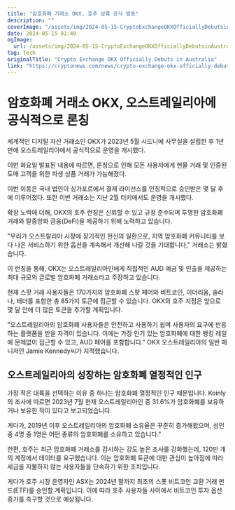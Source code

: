 ```yaml
---
title: "암호화폐 거래소 OKX, 호주 상륙 공식 발표"
description: ""
coverImage: "/assets/img/2024-05-15-CryptoExchangeOKXOfficiallyDebutsinAustralia_thumbnail.png"
date: 2024-05-15 01:40
ogImage: 
  url: /assets/img/2024-05-15-CryptoExchangeOKXOfficiallyDebutsinAustralia_thumbnail.png
tag: Tech
originalTitle: "Crypto Exchange OKX Officially Debuts in Australia"
link: "https://cryptonews.com/news/crypto-exchange-okx-officially-debuts-in-australia.htm"
---
```



# 암호화폐 거래소 OKX, 오스트레일리아에 공식적으로 론칭

세계적인 디지털 자산 거래소인 OKX가 2023년 5월 시드니에 사무실을 설립한 후 1년 만에 오스트레일리아에서 공식적으로 운영을 개시했다.

이번 화요일 발표된 내용에 따르면, 론칭으로 인해 모든 사용자에게 현물 거래 및 인증된 도매 고객을 위한 파생 상품 거래가 가능해졌다.

이번 이동은 국내 법인이 싱가포르에서 결제 라이선스를 인칭적으로 승인받은 몇 달 후에 이루어졌다. 또한 이번 거래소는 지난 2월 터키에서도 운영을 개시했다.




확장 노력에 더해, OKX의 호주 런칭은 신뢰할 수 있고 규정 준수되며 투명한 암호화폐 거래와 탈중앙화 금융(DeFi)을 제공하기 위해 노력하고 있습니다.

"우리가 오스트랄리아 시장에 장기적인 헌신의 일환으로, 지역 암호화폐 커뮤니티를 보다 나은 서비스하기 위한 옵션을 계속해서 개선해 나갈 것을 기대합니다," 거래소는 밝혔습니다.

이 런칭을 통해, OKX는 오스트레일리아인에게 직접적인 AUD 예금 및 인출을 제공하는 최대 규모의 글로벌 암호화폐 거래소라고 주장하고 있습니다.

현재 스팟 거래 사용자들은 170가지의 암호화폐 스팟 페어와 비트코인, 이더리움, 솔라나, 테더를 포함한 총 85가지 토큰에 접근할 수 있습니다. OKX의 호주 지점은 앞으로 몇 달 안에 더 많은 토큰을 추가할 계획입니다.



"오스트레일리아의 암호화폐 사용자들은 안전하고 사용하기 쉽며 사용자의 요구에 반응하는 플랫폼을 받을 자격이 있습니다. 이에는 가장 인기 있는 암호화폐에 대한 뱅킹 레일에 문제없이 접근할 수 있고, AUD 페어를 포함합니다." OKX 오스트레일리아의 일반 매니저인 Jamie Kennedy씨가 지적했습니다.

## 오스트레일리아의 성장하는 암호화폐 열정적인 인구

가장 작은 대륙을 선택하는 이유 중 하나는 암호화폐 열정적인 인구 때문입니다. Koinly의 조사에 따르면 2023년 7월 현재 오스트레일리아인 중 31.6%가 암호화폐를 보유하거나 보유한 적이 있다고 보고되었습니다.

게다가, 2019년 이후 오스트레일리아의 암호화폐 소유율은 꾸준히 증가해왔으며, 성인 중 4명 중 1명은 어떤 종류의 암호화폐를 소유하고 있습니다."



한편, 호주는 최근 암호화폐 거래소를 감시하는 강도 높은 조사를 강화했는데, 120만 개의 계정에서 데이터를 요구했습니다. 이는 암호화폐 토큰에 대한 관심이 높아짐에 따라 세금을 지불하지 않는 사용자들을 단속하기 위한 조치입니다.

게다가 호주 시장 운영자인 ASX는 2024년 말까지 최초의 스폿 비트코인 교환 거래 펀드(ETF)를 승인할 계획입니다. 이에 따라 호주 사용자들 사이에서 비트코인 투자 옵션 증가를 촉구할 것으로 예상됩니다.